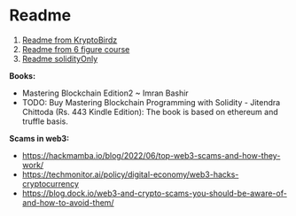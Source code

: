 # Readme

1. [Readme from KryptoBirdz](./README-kryptobirdz.md)
2. [Readme from 6 figure course](./README-6_figure.md)
3. [Readme solidityOnly](./solidity-only.md)

**Books:**
- Mastering Blockchain Edition2 ~ Imran Bashir
- TODO: Buy Mastering Blockchain Programming with Solidity - Jitendra Chittoda (Rs. 443 Kindle Edition): The book is based on ethereum and truffle basis. 

**Scams in web3:**
- https://hackmamba.io/blog/2022/06/top-web3-scams-and-how-they-work/
- https://techmonitor.ai/policy/digital-economy/web3-hacks-cryptocurrency
- https://blog.dock.io/web3-and-crypto-scams-you-should-be-aware-of-and-how-to-avoid-them/
